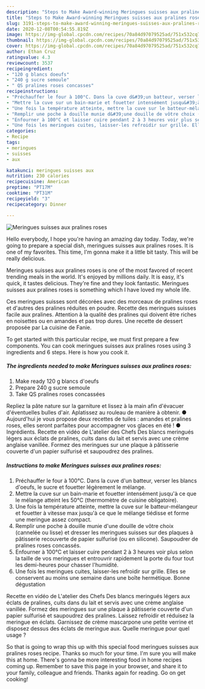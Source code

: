 ```yaml
---
description: "Steps to Make Award-winning Meringues suisses aux pralines roses"
title: "Steps to Make Award-winning Meringues suisses aux pralines roses"
slug: 3191-steps-to-make-award-winning-meringues-suisses-aux-pralines-roses
date: 2020-12-08T00:54:55.819Z
image: https://img-global.cpcdn.com/recipes/70a84d97079525ad/751x532cq70/meringues-suisses-aux-pralines-roses-photo-principale-de-la-recette.jpg
thumbnail: https://img-global.cpcdn.com/recipes/70a84d97079525ad/751x532cq70/meringues-suisses-aux-pralines-roses-photo-principale-de-la-recette.jpg
cover: https://img-global.cpcdn.com/recipes/70a84d97079525ad/751x532cq70/meringues-suisses-aux-pralines-roses-photo-principale-de-la-recette.jpg
author: Ethan Cruz
ratingvalue: 4.3
reviewcount: 3537
recipeingredient:
- "120 g blancs doeufs"
- "240 g sucre semoule"
- " QS pralines roses concasses"
recipeinstructions:
- "Préchauffer le four à 100°C. Dans la cuve d&#39;un batteur, verser les blancs d&#39;oeufs, le sucre et fouetter légèrement le mélange."
- "Mettre la cuve sur un bain-marie et fouetter intensément jusqu&#39;à ce que le mélange atteint les 50°C (thermomètre de cuisine obligatoire)."
- "Une fois la température atteinte, mettre la cuve sur le batteur-mélangeur et fouetter à vitesse max jusqu&#39;à ce que le mélange tiédisse et forme une meringue assez compact."
- "Remplir une poche à douille munie d&#39;une douille de vôtre choix (cannelée ou lisse) et dresser les meringues suisses sur des plaques à pâtisserie recouverte de papier sulfurisé (ou en silicone). Saupoudrer de pralines roses concassés."
- "Enfourner à 100°C et laisser cuire pendant 2 à 3 heures voir plus selon la taille de vos meringues et entrouvrir rapidement la porte du four tout les demi-heures pour chasser l&#39;humidité."
- "Une fois les meringues cuites, laisser-les refroidir sur grille. Elles se conservent au moins une semaine dans une boîte hermétique. Bonne dégustation"
categories:
- Recipe
tags:
- meringues
- suisses
- aux

katakunci: meringues suisses aux 
nutrition: 230 calories
recipecuisine: American
preptime: "PT17M"
cooktime: "PT31M"
recipeyield: "3"
recipecategory: Dinner

---
```



![Meringues suisses aux pralines roses](https://img-global.cpcdn.com/recipes/70a84d97079525ad/751x532cq70/meringues-suisses-aux-pralines-roses-photo-principale-de-la-recette.jpg)

Hello everybody, I hope you're having an amazing day today. Today, we're going to prepare a special dish, meringues suisses aux pralines roses. It is one of my favorites. This time, I'm gonna make it a little bit tasty. This will be really delicious.

Meringues suisses aux pralines roses is one of the most favored of recent trending meals in the world. It's enjoyed by millions daily. It is easy, it's quick, it tastes delicious. They're fine and they look fantastic. Meringues suisses aux pralines roses is something which I have loved my whole life.

Ces meringues suisses sont décorées avec des morceaux de pralines roses et d&#39;autres des pralines réduites en poudre. Recette des meringues suisses facile aux pralines. Attention à la qualité des pralines qui doivent être riches en noisettes ou en amandes et pas trop dures. Une recette de dessert proposée par La cuisine de Fanie.


To get started with this particular recipe, we must first prepare a few components. You can cook meringues suisses aux pralines roses using 3 ingredients and 6 steps. Here is how you cook it.

<!--inarticleads1-->

##### The ingredients needed to make Meringues suisses aux pralines roses:

1. Make ready 120 g blancs d&#39;oeufs
1. Prepare 240 g sucre semoule
1. Take  QS pralines roses concassées


Repliez la pâte nature sur la garniture et lissez à la main afin d&#39;évacuer d&#39;éventuelles bulles d&#39;air. Aplatissez au rouleau de manière à obtenir. ● Aujourd&#39;hui je vous propose deux recettes de tuiles : amandes et pralines roses, elles seront parfaites pour accompagner vos glaces en été ! ● Ingrédients. Recette en vidéo de L&#39;atelier des Chefs Des blancs meringués légers aux éclats de pralines, cuits dans du lait et servis avec une crème anglaise vanillée. Formez des meringues sur une plaque à pâtisserie couverte d&#39;un papier sulfurisé et saupoudrez des pralines. 

<!--inarticleads2-->

##### Instructions to make Meringues suisses aux pralines roses:

1. Préchauffer le four à 100°C. Dans la cuve d&#39;un batteur, verser les blancs d&#39;oeufs, le sucre et fouetter légèrement le mélange.
1. Mettre la cuve sur un bain-marie et fouetter intensément jusqu&#39;à ce que le mélange atteint les 50°C (thermomètre de cuisine obligatoire).
1. Une fois la température atteinte, mettre la cuve sur le batteur-mélangeur et fouetter à vitesse max jusqu&#39;à ce que le mélange tiédisse et forme une meringue assez compact.
1. Remplir une poche à douille munie d&#39;une douille de vôtre choix (cannelée ou lisse) et dresser les meringues suisses sur des plaques à pâtisserie recouverte de papier sulfurisé (ou en silicone). Saupoudrer de pralines roses concassés.
1. Enfourner à 100°C et laisser cuire pendant 2 à 3 heures voir plus selon la taille de vos meringues et entrouvrir rapidement la porte du four tout les demi-heures pour chasser l&#39;humidité.
1. Une fois les meringues cuites, laisser-les refroidir sur grille. Elles se conservent au moins une semaine dans une boîte hermétique. Bonne dégustation


Recette en vidéo de L&#39;atelier des Chefs Des blancs meringués légers aux éclats de pralines, cuits dans du lait et servis avec une crème anglaise vanillée. Formez des meringues sur une plaque à pâtisserie couverte d&#39;un papier sulfurisé et saupoudrez des pralines. Laissez refroidir et réduisez la meringue en éclats. Garnissez de crème mascarpone une petite verrine et disposez dessus des éclats de meringue aux. Quelle meringue pour quel usage ? 

So that is going to wrap this up with this special food meringues suisses aux pralines roses recipe. Thanks so much for your time. I'm sure you will make this at home. There's gonna be more interesting food in home recipes coming up. Remember to save this page in your browser, and share it to your family, colleague and friends. Thanks again for reading. Go on get cooking!
